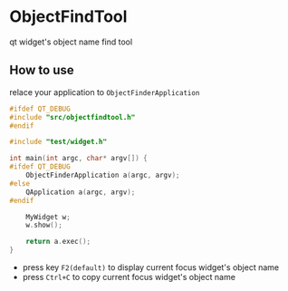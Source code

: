 # ObjectFindTool
qt widget's object name find tool

## How to use
relace your application to `ObjectFinderApplication`
```cpp
#ifdef QT_DEBUG
#include "src/objectfindtool.h"
#endif

#include "test/widget.h"

int main(int argc, char* argv[]) {
#ifdef QT_DEBUG
    ObjectFinderApplication a(argc, argv);
#else
    QApplication a(argc, argv);
#endif

    MyWidget w;
    w.show();

    return a.exec();
}
```
- press key `F2(default)` to display current focus widget's object name
- press `Ctrl+C` to copy current focus widget's object name